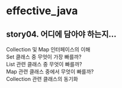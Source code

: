 # effective_java  

## story04. 어디에 담아야 하는지… 
Collection 및 Map 인터페이스의 이해  
Set 클래스 중 무엇이 가장 빠를까?   
List 관련 클래스 중 무엇이 빠를까?  
Map 관련 클래스 중에서 무엇이 빠를까?  
Collection 관련 클래스의 동기화  
